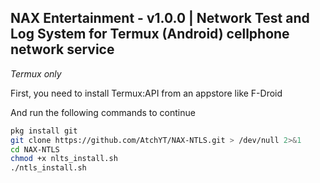 ## NAX Entertainment - v1.0.0 | Network Test and Log System for Termux (Android) cellphone network service 

*Termux only*

First, you need to install Termux:API from an appstore like F-Droid

And run the following commands to continue

```bash
pkg install git
git clone https://github.com/AtchYT/NAX-NTLS.git > /dev/null 2>&1
cd NAX-NTLS
chmod +x nlts_install.sh
./ntls_install.sh

